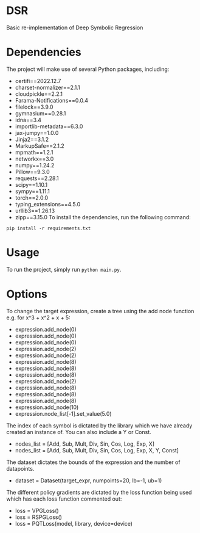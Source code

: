 # DSR
Basic re-implementation of Deep Symbolic Regression

# Dependencies
The project will make use of several Python packages, including:
- certifi==2022.12.7
- charset-normalizer==2.1.1
- cloudpickle==2.2.1
- Farama-Notifications==0.0.4
- filelock==3.9.0
- gymnasium==0.28.1
- idna==3.4
- importlib-metadata==6.3.0
- jax-jumpy==1.0.0
- Jinja2==3.1.2
- MarkupSafe==2.1.2
- mpmath==1.2.1
- networkx==3.0
- numpy==1.24.2
- Pillow==9.3.0
- requests==2.28.1
- scipy==1.10.1
- sympy==1.11.1
- torch==2.0.0
- typing_extensions==4.5.0
- urllib3==1.26.13
- zipp==3.15.0
To install the dependencies, run the following command:

`pip install -r requirements.txt`

# Usage
To run the project, simply run `python main.py`.

# Options
To change the target expression, create a tree using the add node function e.g. for x^3 + x^2 + x + 5:
- expression.add_node(0)
- expression.add_node(0)
- expression.add_node(0)
- expression.add_node(2)
- expression.add_node(2)
- expression.add_node(8)
- expression.add_node(8)
- expression.add_node(8)
- expression.add_node(2)
- expression.add_node(8)
- expression.add_node(8)
- expression.add_node(8)
- expression.add_node(10)
- expression.node_list[-1].set_value(5.0)

The index of each symbol is dictated by the library which we have already created an instance of. You can also include a Y or Const.
- nodes_list = [Add, Sub, Mult, Div, Sin, Cos, Log, Exp, X]
- nodes_list = [Add, Sub, Mult, Div, Sin, Cos, Log, Exp, X, Y, Const]

The dataset dictates the bounds of the expression and the number of datapoints.
- dataset = Dataset(target_expr, numpoints=20, lb=-1, ub=1)

The different policy gradients are dictated by the loss function being used which has each loss function commented out:
- loss = VPGLoss()
- loss = RSPGLoss()
- loss = PQTLoss(model, library, device=device)